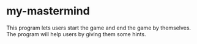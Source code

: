 # my-mastermind
This program lets users start the game and end the game by themselves. 
The program will help users by giving them some hints.
